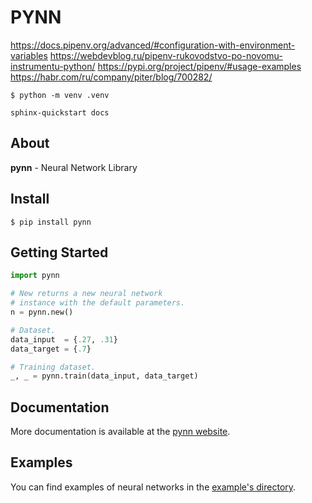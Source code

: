 # PYNN

https://docs.pipenv.org/advanced/#configuration-with-environment-variables
https://webdevblog.ru/pipenv-rukovodstvo-po-novomu-instrumentu-python/
https://pypi.org/project/pipenv/#usage-examples
https://habr.com/ru/company/piter/blog/700282/

```shell
$ python -m venv .venv

sphinx-quickstart docs
```

## About

**pynn** - Neural Network Library

## Install

```shell
$ pip install pynn
```

## Getting Started

```python
import pynn

# New returns a new neural network
# instance with the default parameters.
n = pynn.new()

# Dataset.
data_input  = {.27, .31}
data_target = {.7}

# Training dataset.
_, _ = pynn.train(data_input, data_target)
```

## Documentation

More documentation is available at the [pynn website](https://teratron.github.io/pynn).

## Examples

You can find examples of neural networks in the 
[example's directory](https://github.com/teratron/pynn/tree/master/examples).
